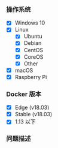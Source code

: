 <!--请遵守该模板，不符合规范的问题直接关闭，不予解答-->

### 操作系统

<!-- 将你的操作系统保留，其他的删除 -->

* [x] Windows 10
* [x] Linux
  * [x] Ubuntu
  * [x] Debian
  * [x] CentOS
  * [x] CoreOS
  * [x] Other <!--将 Other 替换为你操作系统名称-->
* [x] macOS
* [x] Raspberry Pi

### Docker 版本

<!--选择一项之后，删除其他选项-->

* [x] Edge (v18.03)
* [x] Stable (v18.03)
* [x] 1.13 以下 <!--使用该版本的请尽可能升级到最新版的 Docker CE-->

### 问题描述

<!--贴出终端执行内容-->





<!--提交问题之前务必点击预览（Preview）标签-->
